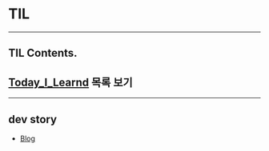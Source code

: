 # TIL

---

## TIL Contents.

## [Today_I_Learnd](./Today_I_Learnd/README.md) 목록 보기

---
## dev story

- [Blog](https://codingppushu.github.io/)
